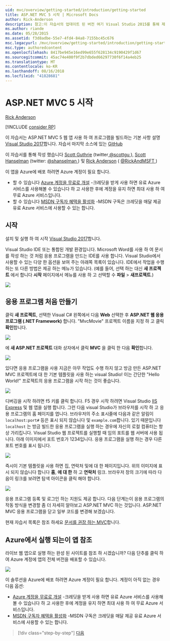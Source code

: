 ```yaml
---
uid: mvc/overview/getting-started/introduction/getting-started
title: ASP.NET MVC 5 시작 | Microsoft Docs
author: Rick-Anderson
description: 참고:이 자습서의 업데이트 된 버전 여기 Visual Studio 2015를 통해 제공 됩니다. 새 자습서에서는 많은 improvem를 제공 하는 ASP.NET Core MVC 6을 사용 하는 중...
ms.author: riande
ms.date: 05/28/2015
ms.assetid: f3d8adbe-55e7-4fd4-84a8-7155bc45c676
msc.legacyurl: /mvc/overview/getting-started/introduction/getting-started
msc.type: authoredcontent
ms.openlocfilehash: 8417be945e16ed99e655f628134c9190429f1d67
ms.sourcegitcommit: 45ac74e400f9f2b7dbded66297730f6f14a4eb25
ms.translationtype: MT
ms.contentlocale: ko-KR
ms.lasthandoff: 08/16/2018
ms.locfileid: "41828681"
---
```

<a name="getting-started-with-aspnet-mvc-5"></a>ASP.NET MVC 5 시작
====================
[Rick Anderson](https://github.com/Rick-Anderson)

[!INCLUDE [consider RP](../../../../includes/razor.md)]

 이 자습서는 ASP.NET MVC 5 웹 앱 사용 하 여 프로그램을 빌드하는 기본 사항 설명 [Visual Studio 2017](https://www.visualstudio.com/)합니다. 자습서 마지막 소스에 있는 [GitHub](https://github.com/aspnet/Docs/tree/master/aspnet/mvc/overview/getting-started/introduction/sample/MvcMovie/MvcMovie)


 이 자습서를 통해 작성 했습니다 [Scott Guthrie](https://weblogs.asp.net/scottgu/) (twitter[ @scottgu ](https://twitter.com/scottgu) ), [Scott Hanselman](http://www.hanselman.com/blog/) (twitter: [ @shanselman ](https://twitter.com/shanselman) ) 및 [Rick Anderson](https://twitter.com/RickAndMSFT) ( [ @RickAndMSFT ](https://twitter.com/#!/RickAndMSFT) )

 이 앱을 Azure에 배포 하려면 Azure 계정이 필요 합니다.

 - 할 수 있습니다 [Azure 계정을 무료로 개설](https://azure.microsoft.com/pricing/free-trial/?WT.mc_id=A443DD604) -크레딧을 받게 사용 하면 유료 Azure 서비스를 사용해볼 수 있습니다 하 고 사용한 후에 계정을 유지 하면 최대 사용 하 여 무료 Azure 서비스입니다.
 - 할 수 있습니다 [MSDN 구독자 혜택을 활성화](https://azure.microsoft.com/pricing/member-offers/msdn-benefits-details/?WT.mc_id=A443DD604) -MSDN 구독은 크레딧을 매달 제공 유료 Azure 서비스에 사용할 수 있는 합니다.


## <a name="getting-started"></a>시작

설치 및 실행 하 여 시작 [Visual Studio 2017](https://www.visualstudio.com/)합니다.

Visual Studio IDE 또는 통합된 개발 환경입니다. Microsoft Word를 사용 하 여 문서를 작성 하는 것 처럼 응용 프로그램을 만드는 IDE를 사용 합니다. Visual Studio에서 사용할 수 있는 다양 한 옵션을 보여 주는 아래쪽 목록이 있습니다. IDE에서 작업을 수행 하는 또 다른 방법은 제공 하는 메뉴가 있습니다. (예를 들어, 선택 하는 대신 **새 프로젝트** 에서 합니다 **시작** 페이지에서 메뉴를 사용 하 고 선택할 수 **파일** &gt; **새프로젝트**.)


![](getting-started/_static/image1.png)  


## <a name="creating-your-first-application"></a>응용 프로그램 처음 만들기

클릭 **새 프로젝트**, 선택한 Visual C# 왼쪽에서 다음 **Web** 선택한 후 **ASP.NET 웹 응용 프로그램 (.NET Framework)** 합니다. "MvcMovie" 프로젝트 이름을 지정 하 고 클릭 **확인**합니다.

![](getting-started/_static/image2.png)

에 **새 ASP.NET 프로젝트** 대화 상자에서 클릭 **MVC** 을 클릭 한 다음 **확인**합니다.

![](getting-started/_static/image3.png)

있다면 응용 프로그램을 사용 지금은 아무 작업도 수행 하지 않고 방금 만든 ASP.NET MVC 프로젝트에 대 한 기본 템플릿을 사용 하는 visual Studio! 이는 간단한 "Hello World!" 프로젝트의 응용 프로그램을 시작 하는 것이 좋습니다.

![](getting-started/_static/image4.png)

디버깅을 시작 하려면 f5 키를 클릭 합니다. F5 경우 시작 하려면 Visual Studio [IIS Express](https://www.iis.net/learn/extensions/introduction-to-iis-express/iis-express-overview) 및 웹 앱을 실행 합니다. 그런 다음 visual Studio가 브라우저를 시작 하 고 응용 프로그램의 홈 페이지를 엽니다. 브라우저의 주소 표시줄에 다음과 같은 알림이 `localhost:port#` 등은 표시 되지 않습니다 및 `example.com`합니다. 있기 때문입니다 `localhost` 는 방금 빌드한 응용 프로그램을 실행 하는 경우에 자신의 로컬 컴퓨터는 항상 가리킵니다. Visual Studio 웹 프로젝트를 실행할 때 임의 포트를 웹 서버에 사용 됩니다. 아래 이미지에서 포트 번호가 1234입니다. 응용 프로그램을 실행 하는 경우 다른 포트 번호를 표시 됩니다.

![](getting-started/_static/image5.png)

즉시이 기본 템플릿을 사용 하면 집, 연락처 및에 대 한 페이지입니다. 위의 이미지에 표시 되지 않습니다 합니다 **홈**, **에 대 한** 하 고 **연락처** 링크. 브라우저 창의 크기에 따라 다음이 링크를 보려면 탐색 아이콘을 클릭 해야 합니다.

![](getting-started/_static/image6.png)  

응용 프로그램 등록 및 로그인 하는 지원도 제공 합니다. 다음 단계는이 응용 프로그램의 작동 방식을 변경할 좀 더 자세히 알아보고 ASP.NET MVC 하는 것입니다. ASP.NET MVC 응용 프로그램을 닫고 일부 코드를 변경해 보겠습니다.

현재 자습서 목록은 참조 하세요 [문서를 권장 하는 MVC](../mvc-learning-sequence.md)합니다.

## <a name="see-this-app-running-on-azure"></a>Azure에서 실행 되는이 앱 참조

라이브 웹 앱으로 실행 하는 완성 된 사이트를 참조 하 시겠습니까? 다음 단추를 클릭 하 여 Azure 계정에 앱의 전체 버전을 배포할 수 있습니다.

[![](https://azuredeploy.net/deploybutton.png)](https://azuredeploy.net/?repository=https://github.com/aspnet/Docs/tree/master/aspnet/mvc/overview/getting-started/introduction/sample/MvcMovie&amp;WT.mc_id=deploy_azure_aspnet)

이 솔루션을 Azure에 배포 하려면 Azure 계정이 필요 합니다. 계정이 아직 없는 경우 다음 옵션:

- [Azure 계정을 무료로 개설](https://azure.microsoft.com/pricing/free-trial/?WT.mc_id=A443DD604) -크레딧을 받게 사용 하면 유료 Azure 서비스를 사용해볼 수 있습니다 하 고 사용한 후에 계정을 유지 하면 최대 사용 하 여 무료 Azure 서비스입니다.
- [MSDN 구독자 혜택을 활성화](https://azure.microsoft.com/pricing/member-offers/msdn-benefits-details/?WT.mc_id=A443DD604) -MSDN 구독은 크레딧을 매달 제공 유료 Azure 서비스에 사용할 수 있는 합니다.

> [!div class="step-by-step"]
> [다음](adding-a-controller.md)

